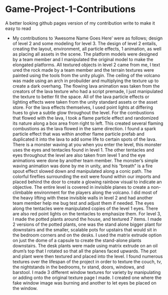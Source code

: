 # Game-Project-1-Contributions
A better looking github pages version of my contribution write to make it easy to read


- My contributions to ‘Awesome Name Goes Here’ were as follows; design of level 2 and 
some modeling for level 3. The design of level 2 entails, creating the layout, 
environment, all particle effects, 1 animation, as well as placing all assets in the 
scene. The platform models were designed by a team member and I manipulated the original
 model to make the elongated platforms. All textured objects in level 2 came from me, I text
ured the rock made by a team member and the terrain textures were 
painted using the tools from the unity plugin. The ceiling of the volcano was made 
using an arch in probuilder and multiplying the texture up to create a dark overhang. 
The flowing lava animation was taken from the creators of the lava texture who had a 
script premade, I just manipulated the texture to better fit the space. All of the lava
particle effects or lighting effects were taken from the unity standard assets or the
asset store. For the lava effects themselves, I used point lights at differing hues 
to give a subtle glow throughout the level. For the combustions that flowed with the 
lava, I took a flame particle effect and randomized its nature along a box area from 
right to left. This created several flaming combustions as the lava flowed in the same 
direction. I found a spark particle effect that was within another flame particle 
prefab and duplicated it into the lava to add some life to certain spots of the lava. 
There is a monster waving at you when you enter the level, this monster uses the eyes 
and tentacles found in level 1. The other tentacles and eyes throughout the level are 
also taken from level 1 and the eye animations were done by another team member. The 
monster’s simple waving animation was done by me in unity, and his “breath” is a fire 
spout effect slowed down and manipulated along a conic path. The colorful fireflies 
surrounding the exit were found within our imports and placed behind the door to create
a glowing rainbow visual to indicate an objective. The entire level is covered in 
invisible planes to create a non-climbable environment for the players along the 
volcano. I did most of the heavy lifting with these invisible walls in level 2 and 
had another team member help me bug test and adjust them if needed. The eyes along the tentacles 
were manipulated copies of the level 1 eyes. There are also red point lights on the 
tentacles to emphasize them. For level 3, I made the potted plants around the house, 
and textured 7 items. I made 2 versions of the potted plants, one was the stand alone 
bigger plant for downstairs and the smaller, scalable pots for upstairs that would 
sit in the bedroom corners and on the desks. I used the matrix extrude option on just 
the dome of a capsule to create the stand-alone plants downstairs. The desk plants 
were made using matrix extrude on an oil drum’s top that I rotated so that all the 
planes faced upwards. The pot and plant were then textured and placed into the level. 
I found numerous textures over the lifespan of the project in order to texture the 
couch, tv, the nightstands in the bedrooms, tv stand, doors, windows, and barstool. 
I made 3 different window textures for variety by manipulating or adding onto the 
original texture page I made. I created one where the fake window image was burning 
and another to let eyes be placed on the window.
